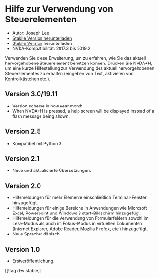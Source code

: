 # Hilfe zur Verwendung von Steuerelementen #

* Autor: Joseph Lee
* [Stabile Version herunterladen][1]
* [Stabile Version][2] herunterladen
* NVDA-Kompatibilität: 2017.3 bis 2019.2

Verwenden Sie diese Erweiterung, um zu erfahren, wie Sie das aktuell
hervorgehobene Steuerelement benutzen können. Drücken Sie NVDA+H, um eine
kurze Hilfestellung zur Verwendung des aktuell hervorgehobenen
Steuerelementes zu erhalten (eingeben von Text, aktivieren von
Kontrollkästchen etc.).

## Version 3.0/19.11

* Version scheme is now year.month.
* When NVDA+H is pressed, a help screen will be displayed instead of a flash
  message being shown.

## Version 2.5

* Kompatibel mit Python 3.

## Version 2.1

* Neue und aktualisierte Übersetzungen.

## Version 2.0

* Hilfemeldungen für mehr Elemente einschließlich Terminal-Fenster
  hinzugefügt.
* Hilfemeldungen für einige Bereiche in Anwendungen wie Microsoft Excel,
  Powerpoint und Windows 8 start-Bildschirm hinzugefügt.
* Hilfemeldungen für die Verwendung von Formularfeldern sowohl im Lese-Modus
  als auch im Fokus-Modus in virtuellen Dokumenten (Internet Explorer, Adobe
  Reader, Mozilla Firefox, etc.) hinzugefügt.
* Neue Sprache: dänisch.

## Version 1.0

* Erstveröffentlichung.

[[!tag dev stable]]

[1]: https://addons.nvda-project.org/files/get.php?file=cua

[2]: https://addons.nvda-project.org/files/get.php?file=cua-dev
